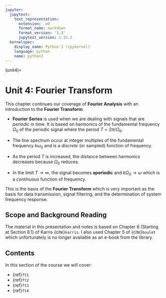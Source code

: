 ```yaml
---
jupyter:
  jupytext:
    text_representation:
      extension: .md
      format_name: markdown
      format_version: '1.3'
      jupytext_version: 1.15.2
  kernelspec:
    display_name: Python 3 (ipykernel)
    language: python
    name: python3
---
```


(unit4)=
# Unit 4: Fourier Transform

This chapter continues our coverage of **Fourier Analysis** with an introduction to the **Fourier Transform**.

* **Fourier Series** is used when we are dealing with signals that are *periodic* in time. It is based on harmonics of the fundamental frequency $\Omega_0$ of the periodic signal where the period $T = 2\pi/\Omega_0$.

* The line spectrum occur at integer multiples of the fundamental frequency $k\omega_0$ and is a *discrete* (or sampled) function of frequency.

* As the period $T$ is increased, the distance between harmonics decreases because $\Omega_0$ reduces.

* In the limit $T\to \infty$, the signal becomes **aperiodic** and $k\Omega_0 \to \omega$ which is a *continuous* function of frequency.

This is the basis of the **Fourier Transform** which is very important as the basis for data transmission, signal filtering, and the determination of system frequency response.

## Scope and Background Reading

The material in this presentation and notes is based on Chapter 8 (Starting at Section 8.1) of Karris {cite}`karris`. I also used Chapter 5 of {cite}`boulet` which unfortunately is no longer available as an e-book from the library.

## Contents

In this section of the course we will cover:

* {ref}`ft1`
* {ref}`ft2`
* {ref}`ft3`
* {ref}`ft4`


```python

```

